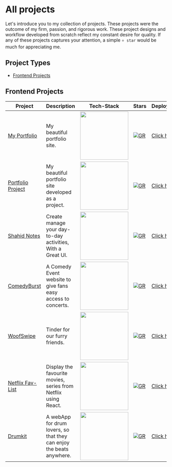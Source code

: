 
# All projects
Let's introduce you to my collection of projects. These projects were the outcome of my firm, passion, and rigorous work. These project designs and workflow developed from scratch reflect my constant desire for quality.
If any of these projects captures your attention, a simple `⭐️ star` would be much for appreciating me.

## Project Types
- [Frontend Projects](#web-pages)


## Frontend Projects

| Project | Description | Tech-Stack | Stars | Deployment |
| --- | --- | --- | --- | --- |
|[My Portfolio]()| My beautiful portfolio site. | <img width=150 src="https://skillicons.dev/icons?i=js,css,html,bootstrap,github,vercel" /> |[![GR]()]()|[Click here]()|
|[Portfolio Project](https://github.com/Shahid-Bagwan/Portfolio)|My beautiful portfolio site developed as a project.| <img width=150 src="https://skillicons.dev/icons?i=js,css,html,github,vercel" /> |[![GR](https://img.shields.io/github/stars/Shahid-Bagwan/Portfolio?style=social)](https://github.com/Shahid-Bagwan/Portfolio)|[Click here](https://portfolio-dusky-three-31.vercel.app)|
|[Shahid Notes](https://github.com/Shahid-Bagwan/Shahid-Notes)|Create manage your day-to-day activities, With a Great UI.| <img width=150 src="https://skillicons.dev/icons?i=react,css,html,github,vercel" /> |[![GR](https://img.shields.io/github/stars/Shahid-Bagwan/Shahid-Notes?style=social)](https://github.com/Shahid-Bagwan/Shahid-Notes)|[Click here](https://shahid-notes.vercel.app)|
|[ComedyBurst](https://github.com/Shahid-Bagwan/ComedyBurst)|A Comedy Event website to give fans easy access to concerts.| <img width=150 src="https://skillicons.dev/icons?i=js,css,html,github,vercel" /> |[![GR](https://img.shields.io/github/stars/Shahid-Bagwan/ComedyBurst?style=social)](https://github.com/Shahid-Bagwan/ComedyBurst)|[Click here](https://shahid-bagwan.github.io/ComedyBurst/)|
|[WoofSwipe](https://github.com/Shahid-Bagwan/WoofSwipe)|Tinder for our furry friends.| <img width=150 src="https://skillicons.dev/icons?i=bootstrap,css,html,github" /> |[![GR](https://img.shields.io/github/stars/Shahid-Bagwan/WoofSwipe?style=social)](https://github.com/Shahid-Bagwan/WoofSwipe)| [Click here](https://tin-dog-eosin.vercel.app) |
|[Netflix Fav-List](https://github.com/Shahid-Bagwan/Netflix-Fav_List)|Display the favourite movies, series from Netflix using React.| <img width=150 src="https://skillicons.dev/icons?i=react,css,html,github,vercel" /> |[![GR](https://img.shields.io/github/stars/Shahid-Bagwan/Netflix-Fav_List?style=social)](https://github.com/Shahid-Bagwan/Netflix-Fav_List)|[Click here](https://netflix-fav-list.vercel.app)|
|[Drumkit](https://github.com/Shahid-Bagwan/Drum-Kit.github.io)|A webApp for drum lovers, so that they can enjoy the beats anywhere.| <img width=150 src="https://skillicons.dev/icons?i=css,html,github,vercel" /> |[![GR](https://img.shields.io/github/stars/Shahid-Bagwan/Drum-Kit.github.io?style=social)](https://github.com/Shahid-Bagwan/Drum-Kit.github.io)|[Click here](https://drum-kit-silk-mu.vercel.app)|
